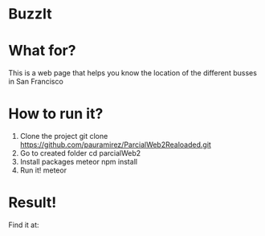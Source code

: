 # BuzzIt

# What for?

This is a web page that helps you know the location of the different busses in San Francisco

# How to run it?

1. Clone the project 
	git clone https://github.com/pauramirez/ParcialWeb2Realoaded.git
2. Go to created folder
	cd parcialWeb2
3. Install packages 
	meteor npm install
4. Run it!
	meteor 


# Result!
Find it at: 
